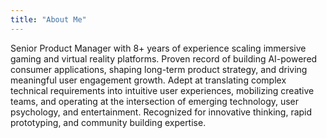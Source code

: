 ```yaml
---
title: "About Me"
---
```


Senior Product Manager with 8+ years of experience scaling immersive gaming and virtual reality platforms. Proven record of building AI-powered consumer applications, shaping long-term product strategy, and driving meaningful user engagement growth. Adept at translating complex technical requirements into intuitive user experiences, mobilizing creative teams, and operating at the intersection of emerging technology, user psychology, and entertainment. Recognized for innovative thinking, rapid prototyping, and community building expertise.
